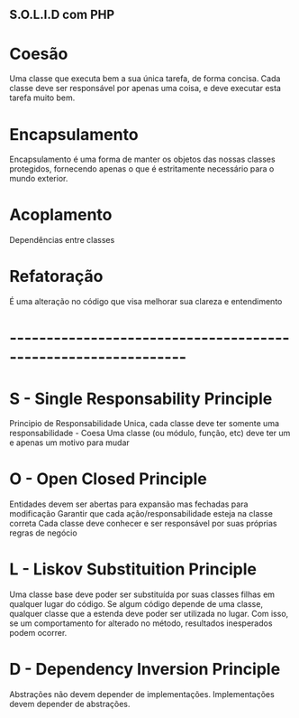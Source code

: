 ## S.O.L.I.D com PHP

# Coesão
Uma classe que executa bem a sua única tarefa, de forma concisa.
Cada classe deve ser responsável por apenas uma coisa, e deve executar esta tarefa muito bem.

# Encapsulamento
Encapsulamento é uma forma de manter os objetos das nossas classes protegidos, fornecendo apenas o que é estritamente necessário para o mundo exterior.

# Acoplamento
Dependências entre classes

# Refatoração
É uma alteração no código que visa melhorar sua clareza e entendimento

# -------------------------------------------------------------- #

# S - Single Responsability Principle
Principio de Responsabilidade Unica, cada classe deve ter somente uma responsabilidade - Coesa
Uma classe (ou módulo, função, etc) deve ter um e apenas um motivo para mudar

# O - Open Closed Principle
Entidades devem ser abertas para expansão mas fechadas para modificação
Garantir que cada ação/responsabilidade esteja na classe correta
Cada classe deve conhecer e ser responsável por suas próprias regras de negócio

# L - Liskov Substituition Principle
Uma classe base deve poder ser substituída por suas classes filhas em qualquer lugar do código.
Se algum código depende de uma classe, qualquer classe que a estenda deve poder ser utilizada no lugar. Com isso, se um comportamento for alterado no método, resultados inesperados podem ocorrer.

# D - Dependency Inversion Principle
Abstrações não devem depender de implementações. Implementações devem depender de abstrações.